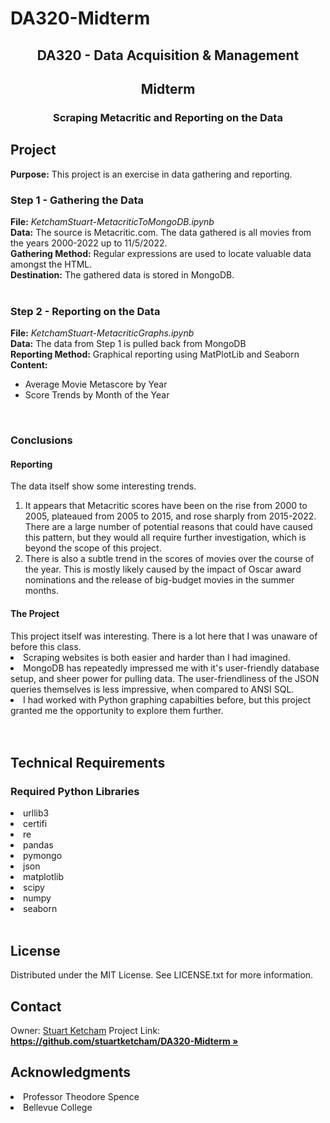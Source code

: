 # DA320-Midterm

<h2 align="center">DA320 - Data Acquisition & Management</h2>
<h2 align="center">Midterm</h2>
<h3 align="center">Scraping Metacritic and Reporting on the Data</h3>

<p align="center">
    <h2>Project</h2>
    <b>Purpose:</b> This project is an exercise in data gathering and reporting.<br />
    <h3>Step 1 - Gathering the Data</h3>
    <b>File:</b> <i>KetchamStuart-MetacriticToMongoDB.ipynb</i><br />
    <b>Data:</b> The source is Metacritic.com. The data gathered is all movies from the years 2000-2022 up to 11/5/2022.<br />
    <b>Gathering Method:</b> Regular expressions are used to locate valuable data amongst the HTML.<br />
    <b>Destination:</b> The gathered data is stored in MongoDB.<br />
    <br />
    <h3>Step 2 - Reporting on the Data</h3>
    <b>File:</b> <i>KetchamStuart-MetacriticGraphs.ipynb</i><br />
    <b>Data:</b> The data from Step 1 is pulled back from MongoDB<br />
    <b>Reporting Method:</b> Graphical reporting using MatPlotLib and Seaborn<br />
    <b>Content:</b><br />
    <ul>
        <li>Average Movie Metascore by Year</li>
        <li>Score Trends by Month of the Year</li>
    </ul>
    <br />
    <h3>Conclusions</h3>
    <h4>Reporting</h4>
    The data itself show some interesting trends. 
    <ol>
    <li>It appears that Metacritic scores have been on the rise from 2000 to 2005, plateaued from 2005 to 2015, and rose sharply from 2015-2022.<br />
    There are a large number of potential reasons that could have caused this pattern, but they would all require further investigation, which is beyond the scope of this project.<br /></li>
    <li>There is also a subtle trend in the scores of movies over the course of the year.  This is mostly likely caused by the impact of Oscar award nominations and the release of big-budget movies in the summer months.
    </ol>
    <h4>The Project</h4>
    This project itself was interesting. There is a lot here that I was unaware of before this class. 
    <li>Scraping websites is both easier and harder than I had imagined. </li>
    <li>MongoDB has repeatedly impressed me with it's user-friendly database setup, and sheer power for pulling data. The user-friendliness of the JSON queries themselves is less impressive, when compared to ANSI SQL.</li>
    <li>I had worked with Python graphing capabilties before, but this project granted me the opportunity to explore them further.</li>
    <br />
    <br />
    <h2>Technical Requirements</h2>
    <h3>Required Python Libraries</h3>
    <li>urllib3</li>
    <li>certifi</li>
    <li>re</li>
    <li>pandas</li>
    <li>pymongo</li>
    <li>json</li>
    <li>matplotlib</li>
    <li>scipy</li>
    <li>numpy</li>
    <li>seaborn</li>
    <br />
    <h2>License</h2>
    Distributed under the MIT License. See LICENSE.txt for more information.
    <br />
    <h2>Contact</h2>    
    Owner: <a href="https://www.stuartketcham.com/">Stuart Ketcham</a>
    Project Link: <a href="https://github.com/stuartketcham/DA320-Midterm"><strong>https://github.com/stuartketcham/DA320-Midterm »</strong></a>
    <br />
    <h2>Acknowledgments</h2>
    <li>Professor Theodore Spence</li>
    <li>Bellevue College</li>

</p>